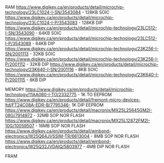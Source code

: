 RAM
https://www.digikey.ca/en/products/detail/microchip-technology/23LC1024-I-SN/3543084      - 128KB SOIC
https://www.digikey.ca/en/products/detail/microchip-technology/23LC1024-I-P/3543083       - 128KB DIP
https://www.digikey.ca/en/products/detail/microchip-technology/23LC512-I-SN/3543090       - 64KB  SOIC
https://www.digikey.ca/en/products/detail/microchip-technology/23LC512-I-P/3543089        - 64KB  DIP
https://www.digikey.ca/en/products/detail/microchip-technology/23K256-I-SN/2001113        - 32KB  SOIC
https://www.digikey.ca/en/products/detail/microchip-technology/23K256-I-P/2001112         - 32KB  DIP
https://www.digikey.ca/en/products/detail/microchip-technology/23K640-I-SN/2001116        - 8KB   SOIC
https://www.digikey.ca/en/products/detail/microchip-technology/23K640-I-P/2001115         - 8KB   DIP

MEMORY
https://www.digikey.ca/en/products/detail/microchip-technology/11AA080-I-TO/2332775       - 1K    TO  EEPROM
https://www.digikey.ca/en/products/detail/fremont-micro-devices-ltd/FT24C08A-EDR-B/7795346- 1K    DIP EEPROM
https://www.digikey.ca/en/products/detail/macronix/MX25L25645GM2I-08G/7914972             - 32MB  SOP NOR FLASH
https://www.digikey.ca/en/products/detail/macronix/MX25L12872FM2I-10G/10059507            - 16MB  SOP NOR FLASH
https://www.digikey.ca/en/products/detail/winbond-electronics/W25Q64JVSSIM-TR/6613004     - 8MB   SOP NOR FLASH  
https://www.digikey.ca/en/products/detail/winbond-electronics/W25Q32JVDAIQ/5803977        - 4MB   DIP NOR FLASH

FRAM
